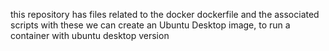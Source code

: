 this repository has files related to the docker
dockerfile and the associated scripts with these we can create an Ubuntu Desktop image, to run a container with ubuntu desktop version
